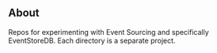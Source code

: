 ## About

Repos for experimenting with Event Sourcing and specifically EventStoreDB.
Each directory is a separate project.

